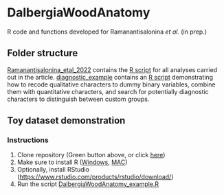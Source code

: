 # DalbergiaWoodAnatomy
R code and functions developed for Ramanantisalonina *et al.* (in prep.)


## Folder structure
[Ramanantisalonina_etal_2022](https://github.com/scrameri/DalbergiaWoodAnatomy/blob/main/Ramanantisalonina_etal_2022) contains the [R script](https://github.com/scrameri/DalbergiaWoodAnatomy/blob/main/Ramanantisalonina_etal_2022/Ramanantialonina_etal_2022_ANALYSES.R) for all analyses carried out in the article.
[diagnostic_example](https://github.com/scrameri/DalbergiaWoodAnatomy/blob/main/diagnostic_example/) contains an [R script](https://github.com/scrameri/DalbergiaWoodAnatomy/blob/main/diagnostic_example/DalbergiaWoodAnatomy_example.R) demonstrating how to recode qualitative characters to dummy binary variables, combine them with quantitative characters, and search for potentially diagnostic characters to distinguish between custom groups.

## Toy dataset demonstration

### Instructions
1) Clone repository (Green button above, or click [here](https://github.com/scrameri/DalbergiaWoodAnatomy/archive/refs/heads/main.zip))
2) Make sure to install R ([Windows](https://cran.r-project.org/bin/windows/), [MAC](https://cran.r-project.org/bin/macosx/))
3) Optionally, install RStudio (https://www.rstudio.com/products/rstudio/download/)
4) Run the script [DalbergiaWoodAnatomy_example.R](https://github.com/scrameri/DalbergiaWoodAnatomy/blob/main/diagnostic_example/DalbergiaWoodAnatomy_example.R)
